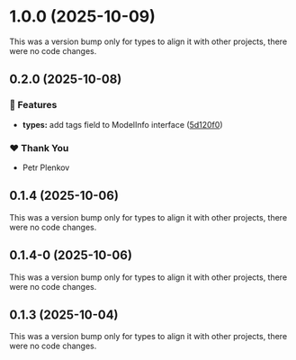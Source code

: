 # 1.0.0 (2025-10-09)

This was a version bump only for types to align it with other projects, there were no code changes.

## 0.2.0 (2025-10-08)

### 🚀 Features

- **types:** add tags field to ModelInfo interface ([5d120f0](https://github.com/genai-tools/anygpt/commit/5d120f0))

### ❤️ Thank You

- Petr Plenkov

## 0.1.4 (2025-10-06)

This was a version bump only for types to align it with other projects, there were no code changes.

## 0.1.4-0 (2025-10-06)

This was a version bump only for types to align it with other projects, there were no code changes.

## 0.1.3 (2025-10-04)

This was a version bump only for types to align it with other projects, there were no code changes.
